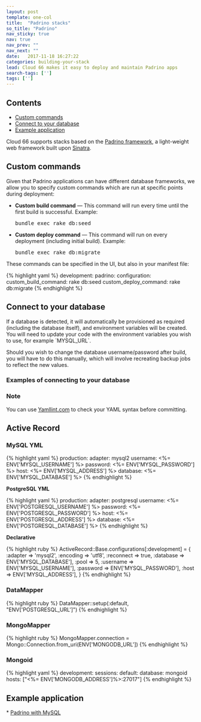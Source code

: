```yaml
---
layout: post
template: one-col
title:  "Padrino stacks"
so_title: "Padrino"
nav_sticky: true
nav: true
nav_prev: ""
nav_next: ""
date:   2017-11-18 16:27:22
categories: building-your-stack
lead: Cloud 66 makes it easy to deploy and maintain Padrino apps
search-tags: ['']
tags: ['']
---
```


<h2>Contents</h2>
<ul class="page-toc">
  <li><a href="#custom">Custom commands</a></li>
  <li><a href="#connect">Connect to your database</a></li>
  <li><a href="#example">Example application</a></li>
</li>
</ul>

Cloud 66 supports stacks based on the [Padrino framework](http://www.padrinorb.com/), a light-weight web framework built upon [Sinatra](/stack-definition/sinatra-stacks.html).

<h2 id="custom">Custom commands</h2>
Given that Padrino applications can have different database frameworks, we allow you to specify custom commands which are run at specific points during deployment:

<ul>
  <li>
    <p>
    <strong>Custom build command</strong> &mdash; This command will run every time until the first build is successful. Example:
    </p>
    <p>
      <kbd>bundle exec rake db:seed</kbd>
    </p>
  </li>
  <li>
    <p>
      <strong>Custom deploy command</strong> &mdash; This command will run on every deployment (including initial build). Example:
    </p>
    <p>
      <kbd>bundle exec rake db:migrate</kbd>
    </p>
  </li>
</ul>

These commands can be specified in the UI, but also in your manifest file:

{% highlight yaml %}
development:
    padrino:
        configuration:
            custom_build_command: rake db:seed
            custom_deploy_command: rake db:migrate
{% endhighlight %}

<h2 id="connect">Connect to your database</h2>
If a database is detected, it will automatically be provisioned as required (including the database itself), and environment variables will be created. You will need to update your code with the environment variables you wish to use, for example `MYSQL_URL`.

Should you wish to change the database username/password after build, you will have to do this manually, which will involve recreating backup jobs to reflect the new values.

<h3>Examples of connecting to your database</h3>
<div class="notice">
    <h3>Note</h3>
  <p>You can use <a href="http://yamllint.com/" target="_blank">Yamllint.com</a> to check your YAML syntax before committing.</p>
</div>

<h2>Active Record</h2>

<h3>MySQL YML</h3>

{% highlight yaml %}
production:
  adapter: mysql2
  username: <%= ENV['MYSQL_USERNAME'] %>
  password: <%= ENV['MYSQL_PASSWORD'] %>
  host: <%= ENV['MYSQL_ADDRESS'] %>
  database: <%= ENV['MYSQL_DATABASE'] %>
{% endhighlight %}

**PostgreSQL YML**

{% highlight yaml %}
production:
  adapter: postgresql
  username: <%= ENV['POSTGRESQL_USERNAME'] %>
  password: <%= ENV['POSTGRESQL_PASSWORD'] %>
  host: <%= ENV['POSTGRESQL_ADDRESS'] %>
  database: <%= ENV['POSTGRESQL_DATABASE'] %>
{% endhighlight %}

**Declarative**

{% highlight ruby %}
ActiveRecord::Base.configurations[:development] = {
  :adapter   => 'mysql2',
  :encoding  => 'utf8',
  :reconnect => true,
  :database  => ENV['MYSQL_DATABASE'],
  :pool      => 5,
  :username  => ENV['MYSQL_USERNAME'],
  :password  => ENV['MYSQL_PASSWORD'],
  :host      => ENV['MYSQL_ADDRESS'],
}
{% endhighlight %}

<h3>DataMapper</h3>
{% highlight ruby %}
DataMapper::setup(:default, "ENV['POSTGRESQL_URL']")
{% endhighlight %}

<h3>MongoMapper</h3>
{% highlight ruby %}
MongoMapper.connection = Mongo::Connection.from_uri(ENV['MONGODB_URL'])
{% endhighlight %}

<h3>Mongoid</h3>
{% highlight yaml %}
development:
  sessions:
    default:
      database: mongoid
      hosts: ["<%= ENV['MONGODB_ADDRESS']%>:27017"]
{% endhighlight %}

<h2 id="example">Example application</h2>
* <a href="https://app.cloud66.com/stacks/new?eduid=padrino_mysql" target="_blank">Padrino with MySQL</a>